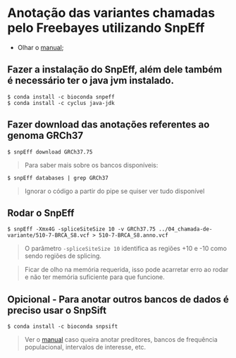 # Anotação das variantes chamadas pelo Freebayes utilizando SnpEff

* Olhar o [manual](http://snpeff.sourceforge.net/SnpEff_manual.html#cmdline);

## Fazer a instalação do SnpEff, além dele também é necessário ter o java jvm instalado.

```
$ conda install -c bioconda snpeff
$ conda install -c cyclus java-jdk
```

## Fazer download das anotações referentes ao genoma GRCh37

```
$ snpEff download GRCh37.75
```

> Para saber mais sobre os bancos disponíveis:

```
$ snpEff databases | grep GRCh37
```

> Ignorar o código a partir do pipe se quiser ver tudo disponível

## Rodar o SnpEff

```
$ snpEff -Xmx4G -spliceSiteSize 10 -v GRCh37.75 ../04_chamada-de-variante/510-7-BRCA_S8.vcf > 510-7-BRCA_S8.anno.vcf
```

> O parâmetro `-spliceSiteSize 10` identifica as regiões +10 e -10 como sendo regiões de splicing.

> Ficar de olho na memória requerida, isso pode acarretar erro ao rodar e não ter memória suficiente para que funcione.

## Opicional - Para anotar outros bancos de dados é preciso usar o SnpSift

```
$ conda install -c bioconda snpsift
```

> Ver o [manual](http://snpeff.sourceforge.net/SnpSift.html#intro) caso queira anotar preditores, bancos de frequência populacional, intervalos de interesse, etc.
